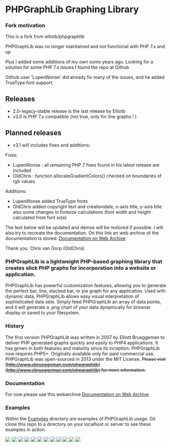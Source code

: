# PHPGraphLib Graphing Library
### Fork motivation
This is a fork from elliotb/phpgraphlib

PHPGraphLib was no longer maintained and not functional with PHP 7.x and up

Plus I added some additions of my own some years ago.
Looking for a solution for some PHP 7.x issues I found the repo at Github

Github user 'LupenWonse' did already fix many of the issues, and he added TrueType font support.

## Releases
*  2.0-legacy-stable release is the last release by Elliotb
*  v3.0 is PHP 7.x compatible (not true, only for line graphs ! )

## Planned releases
*  v3.1 will includes fixes and additions:

Fixes:
* LupenWonse : all remaining PHP 7 fixes found in his latest release are included
* OldChris : function allocateGradientColors() checked on boundaries of rgb values

Additions:
* LupenWonse added TrueType fonts
* OldChris added copyright text and creationdate, x-axis title, y-axis title.
  also some changes in fontsize calculations (font width and height calculated from font size) 

The text below will be updated and demos will be restored if possible. I will also try to recreate the documentation.
On this link an web archive of the documentation is stored:
[Documentation on Web Archive](https://web.archive.org/web/20180121185935/http://www.ebrueggeman.com/phpgraphlib/documentation)

Thank you.
Chris van Gorp (OldChris)



### PHPGraphLib is a lightweight PHP-based graphing library that creates slick PHP graphs for incorporation into a website or application.

PHPGraphLib has powerful customization features, allowing you to generate the perfect bar, line, stacked bar, or pie graph for any application. Used with dynamic data, PHPGraphLib allows easy visual interpretation of sophisticated data sets. Simply feed PHPGraphLib an array of data points, and it will generate a .png chart of your data dynamically for browser display or saved to your filesystem.

### History

The first version PHPGraphLib was written in 2007 by Elliott Brueggeman to deliver PHP generated graphs quickly and easily to PHP4 applications. It has grown in both features and maturity since its inception. PHPGraphLib now requires PHP5+. Originally available only for paid commercial use, PHPGraphLib was open-sourced in 2013 under the MIT License. ~~Please visit [http://www.ebrueggeman.com/phpgraphlib](http://www.ebrueggeman.com/phpgraphlib) for more information.~~

### Documentation

For now please use this webarchive
[Documentation on Web Archive](https://web.archive.org/web/20180121185935/http://www.ebrueggeman.com/phpgraphlib/documentation)

### Examples

Within the [Examples](/examples) directory are examples of PHPGraphLib usage. Git clone this repo to a directory on your localhost or server to see these examples in action.

![](example_images/example_1.png)
![](example_images/example_2.png)
![](example_images/example_3.png)
![](example_images/example_4.png)
![](example_images/example_5.png)
![](example_images/example_6.png)
![](example_images/example_7.png)
![](example_images/example_8.png)
![](example_images/example_9.png)
![](example_images/example_10.png)
![](example_images/example_11.png)
![](example_images/example_12.png)

